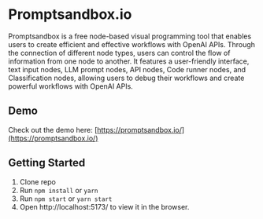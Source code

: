 
# Promptsandbox.io

Promptsandbox is a free node-based visual programming tool that enables users to create efficient and effective workflows with OpenAI APIs. Through the connection of different node types, users can control the flow of information from one node to another. It features a user-friendly interface, text input nodes, LLM prompt nodes, API nodes, Code runner nodes, and Classification nodes, allowing users to debug their workflows and create powerful workflows with OpenAI APIs.

## Demo

Check out the demo here: [https://promptsandbox.io/](https://promptsandbox.io/)

## Getting Started

1. Clone repo
2. Run `npm install` or `yarn`
3. Run `npm start` or `yarn start`
4. Open  http://localhost:5173/ to view it in the browser.
